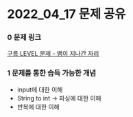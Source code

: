 # 2022_04_17 문제 공유

### 0 문제 링크
[구름 LEVEL 문제 - 뱀이 지나간 자리](https://level.goorm.io/exam/51353/%EB%B1%80%EC%9D%B4-%EC%A7%80%EB%82%98%EA%B0%84-%EC%9E%90%EB%A6%AC/quiz/1)
### 1 문제를 통한 습득 가능한 개념
- input에 대한 이해
- String to int -> 파싱에 대한 이해
- 반복에 대한 이해